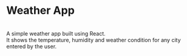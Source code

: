 # Weather App
<br>
A simple weather app built using React.
<br>
It shows the temperature, humidity and weather condition for any city entered by the user.
